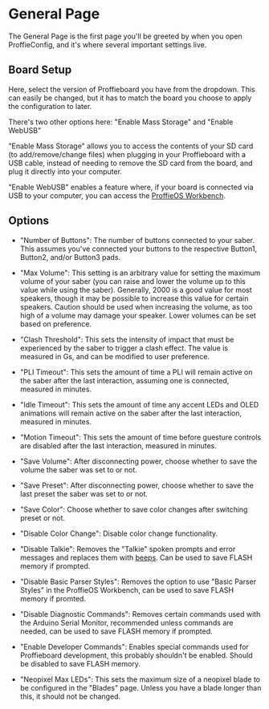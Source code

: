 # General Page

The General Page is the first page you'll be greeted by when you open ProffieConfig, and it's where several important settings live.

## Board Setup

Here, select the version of Proffieboard you have from the dropdown. This can easily be changed, but it has to match the board you choose to apply the configuration to later.

There's two other options here: "Enable Mass Storage" and "Enable WebUSB"

"Enable Mass Storage" allows you to access the contents of your SD card (to add/remove/change files) when plugging in your Proffieboard with a USB cable, instead of needing to remove the SD card from the board, and plug it directly into your computer.

"Enable WebUSB" enables a feature where, if your board is connected via USB to your computer, you can access the [ProffieOS Workbench](https://pod.hubbe.net/tools/workbench.html).

## Options

- "Number of Buttons": The number of buttons connected to your saber. This assumes you've connected your buttons to the respective Button1, Button2, and/or Button3 pads.
- "Max Volume": This setting is an arbitrary value for setting the maximum volume of your saber (you can raise and lower the volume up to this value while using the saber). Generally, 2000 is a good value for most speakers, though it may be possible to increase this value for certain speakers. Caution should be used when increasing the volume, as too high of a volume may damage your speaker. Lower volumes can be set based on preference.
- "Clash Threshold": This sets the intensity of impact that must be experienced by the saber to trigger a clash effect. The value is measured in Gs, and can be modified to user preference.
- "PLI Timeout": This sets the amount of time a PLI will remain active on the saber after the last interaction, assuming one is connected, measured in minutes.
- "Idle Timeout": This sets the amount of time any accent LEDs and OLED animations will remain active on the saber after the last interaction, measured in minutes.
- "Motion Timeout": This sets the amount of time before guesture controls are disabled after the last interaction, measured in minutes.

- "Save Volume": After disconnecting power, choose whether to save the volume the saber was set to or not.
- "Save Preset": After disconnecting power, choose whether to save the last preset the saber was set to or not.
- "Save Color": Choose whether to save color changes after switching preset or not.
- "Disable Color Change": Disable color change functionality.
- "Disable Talkie": Removes the "Talkie" spoken prompts and error messages and replaces them with [beeps](https://pod.hubbe.net/troubleshooting/beep_codes.html). Can be used to save FLASH memory if prompted.
- "Disable Basic Parser Styles": Removes the option to use "Basic Parser Styles" in the ProffieOS Workbench, can be used to save FLASH memory if promted.
- "Disable Diagnostic Commands": Removes certain commands used with the Arduino Serial Monitor, recommended unless commands are needed, can be used to save FLASH memory if prompted.
- "Enable Developer Commands": Enables special commands used for Proffieboard development, this probably shouldn't be enabled. Should be disabled to save FLASH memory.
- "Neopixel Max LEDs": This sets the maximum size of a neopixel blade to be configured in the "Blades" page. Unless you have a blade longer than this, it should not be changed.
